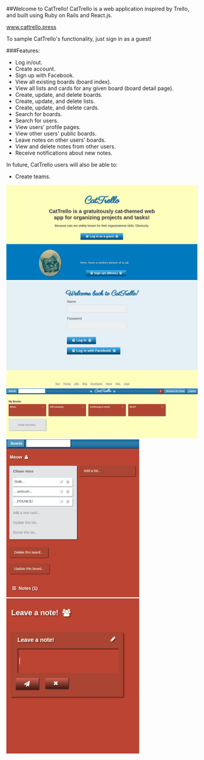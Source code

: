 ##Welcome to CatTrello!
CatTrello is a web application inspired by Trello, and built using Ruby on Rails and React.js.

www.cattrello.press

To sample CatTrello's functionality, just sign in as a guest!

###Features:

* Log in/out.
* Create account.
* Sign up with Facebook.
* View all existing boards (board index).
* View all lists and cards for any given board (board detail page).
* Create, update, and delete boards.
* Create, update, and delete lists.
* Create, update, and delete cards.
* Search for boards.
* Search for users.
* View users' profile pages.
* View other users' public boards.
* Leave notes on other users' boards.
* View and delete notes from other users.
* Receive notifications about new notes.

In future, CatTrello users will also be able to:

* Create teams.

<img src="./landing.png" width="700px"/>
<img src="./login.png" width="700px"/>
<img src="./board_index.png" width="700px"/>
<img src="./list_view.png" width="350px"/>
<img src="./note_form.png" width="350px"/>
